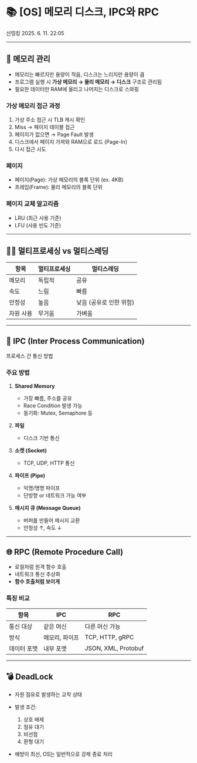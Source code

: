 
# 📚 [OS] 메모리 디스크, IPC와 RPC  
신띵킹 2025. 6. 11. 22:05  

---

## 🧠 메모리 관리

- 메모리는 빠르지만 용량이 적음, 디스크는 느리지만 용량이 큼  
- 프로그램 실행 시 **가상 메모리 → 물리 메모리 → 디스크** 구조로 관리됨  
- 필요한 데이터만 RAM에 올리고 나머지는 디스크로 스와핑

### 가상 메모리 접근 과정

1. 가상 주소 접근 시 TLB 캐시 확인
2. Miss → 페이지 테이블 접근
3. 페이지가 없으면 → Page Fault 발생
4. 디스크에서 페이지 가져와 RAM으로 로드 (Page-In)
5. 다시 접근 시도

### 페이지

- 페이지(Page): 가상 메모리의 블록 단위 (ex. 4KB)
- 프레임(Frame): 물리 메모리의 블록 단위

### 페이지 교체 알고리즘

- LRU (최근 사용 기준)
- LFU (사용 빈도 기준)

---

## 🤹‍♂️ 멀티프로세싱 vs 멀티스레딩

| 항목 | 멀티프로세싱 | 멀티스레딩 |
|------|----------------|--------------|
| 메모리 | 독립적 | 공유 |
| 속도 | 느림 | 빠름 |
| 안정성 | 높음 | 낮음 (공유로 인한 위험) |
| 자원 사용 | 무거움 | 가벼움 |

---

## 🔁 IPC (Inter Process Communication)

프로세스 간 통신 방법

### 주요 방법

1. **Shared Memory**  
   - 가장 빠름, 주소를 공유  
   - Race Condition 발생 가능  
   - 동기화: Mutex, Semaphore 등

2. **파일**  
   - 디스크 기반 통신

3. **소켓 (Socket)**  
   - TCP, UDP, HTTP 통신

4. **파이프 (Pipe)**  
   - 익명/명명 파이프  
   - 단방향 or 네트워크 가능 여부

5. **메시지 큐 (Message Queue)**  
   - 버퍼를 만들어 메시지 교환  
   - 안정성 ↑, 속도 ↓

---

## 🌐 RPC (Remote Procedure Call)

- 로컬처럼 원격 함수 호출
- 네트워크 통신 추상화
- **함수 호출처럼 보이게**

### 특징 비교

| 항목 | IPC | RPC |
|------|-----|-----|
| 통신 대상 | 같은 머신 | 다른 머신 가능 |
| 방식 | 메모리, 파이프 | TCP, HTTP, gRPC |
| 데이터 포맷 | 내부 포맷 | JSON, XML, Protobuf |

---

## 💣 DeadLock

- 자원 점유로 발생하는 교착 상태
- 발생 조건:
  1. 상호 배제
  2. 점유 대기
  3. 비선점
  4. 환형 대기

- 예방이 최선, OS는 일반적으로 강제 종료 처리

